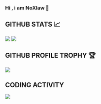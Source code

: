### Hi , i am NoXlaw 👋

## GITHUB STATS 📈
<p>
<img src="https://github-readme-stats.vercel.app/api?username=noxlaw&show_icons=true&hide_border=true&theme=radical" />
  <img src="https://github-readme-stats.vercel.app/api/top-langs/?username=noxlaw&&layout=compact&langs_count=6&theme=highcontrast&hide_border=true" />
</p>


## GITHUB PROFILE TROPHY 🏆
<p>
  <img src="https://github-profile-trophy.vercel.app/?username=noxlaw&margin-w=25&margin-h=25&column=7&theme=darkhub" />    
</p>

## CODING ACTIVITY
<p>
  <img src="https://github-readme-stats.vercel.app/api/wakatime?username=noxlaw&layout=compact&theme=chartreuse-dark&hide_border=true" />
</p>
